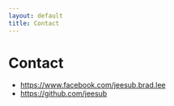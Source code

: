 ```yaml
---
layout: default
title: Contact
---
```


# Contact

* <https://www.facebook.com/jeesub.brad.lee>
* <https://github.com/jeesub>